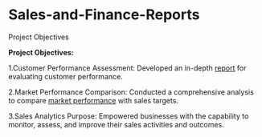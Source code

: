 # Sales-and-Finance-Reports

Project Objectives

**Project Objectives:**

1.Customer Performance Assessment: Developed an in-depth [report](https://github.com/Samreen7569/Sales-and-Finance-Reports/blob/main/Customer%20Performance%20Report%20of%20AtliQ%20Hardwares.pdf) for evaluating customer performance.

2.Market Performance Comparison: Conducted a comprehensive analysis to compare [market performance]()  with sales targets.

3.Sales Analytics Purpose: Empowered businesses with the capability to monitor, assess, and improve their sales activities and outcomes.

